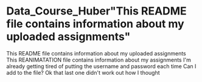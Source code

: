 # Data_Course_Huber"This README file contains information about my uploaded assignments" 
This README file contains information about my uploaded assignments
This REANIMATATION file contains information about my assignments
I'm already getting tired of putting the username and password each time
Can I add to the file?
Ok that last one didn't work out how I thought
